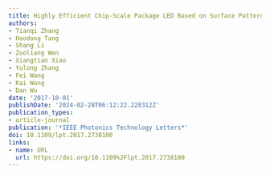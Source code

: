 ```yaml
---
title: Highly Efficient Chip-Scale Package LED Based on Surface Patterning
authors:
- Tianqi Zhang
- Haodong Tang
- Shang Li
- Zuoliang Wen
- Xiangtian Xiao
- Yulong Zhang
- Fei Wang
- Kai Wang
- Dan Wu
date: '2017-10-01'
publishDate: '2024-02-28T06:12:22.228312Z'
publication_types:
- article-journal
publication: '*IEEE Photonics Technology Letters*'
doi: 10.1109/lpt.2017.2738100
links:
- name: URL
  url: https://doi.org/10.1109%2Flpt.2017.2738100
---
```

